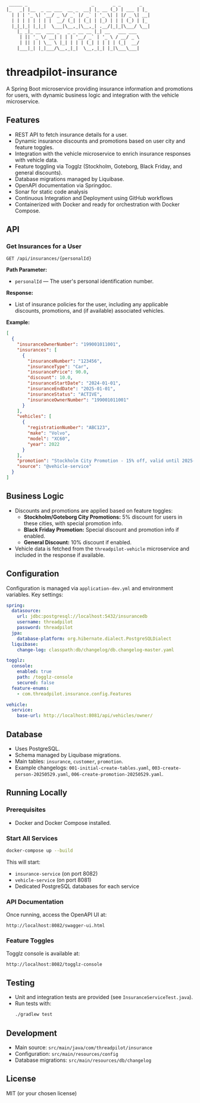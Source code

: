 ```diff
 _____ _                        _       _ _       _
|_   _| |__  _ __ ___  __ _  __| |_ __ (_) | ___ | |_
  | | | '_ \| '__/ _ \/ _` |/ _` | '_ \| | |/ _ \| __|
  | | | | | | | |  __/ (_| | (_| | |_) | | | (_) | |_
  |_|_|_| |_|_|  \___|\__,_|\__,_| .__/|_|_|\___/ \__|
    |_ _|_ __  ___ _   _ _ __ __ |_| __   ___ ___
     | || '_ \/ __| | | | '__/ _` | '_ \ / __/ _ \
     | || | | \__ \ |_| | | | (_| | | | | (_|  __/
    |___|_| |_|___/\__,_|_|  \__,_|_| |_|\___\___|
```

# threadpilot-insurance

A Spring Boot microservice providing insurance information and promotions for users, with dynamic business logic and integration with the vehicle microservice.

## Features

- REST API to fetch insurance details for a user.
- Dynamic insurance discounts and promotions based on user city and feature toggles.
- Integration with the vehicle microservice to enrich insurance responses with vehicle data.
- Feature toggling via Togglz (Stockholm, Goteborg, Black Friday, and general discounts).
- Database migrations managed by Liquibase.
- OpenAPI documentation via Springdoc.
- Sonar for static code analysis
- Continuous Integration and Deployment using GitHub workflows
- Containerized with Docker and ready for orchestration with Docker Compose.

## API

### Get Insurances for a User

```
GET /api/insurances/{personalId}
```

**Path Parameter:**
- `personalId` — The user's personal identification number.

**Response:**
- List of insurance policies for the user, including any applicable discounts, promotions, and (if available) associated vehicles.

**Example:**
```json
[
  {
    "insuranceOwnerNumber": "199001011001",
    "insurances": [
      {
        "insuranceNumber": "123456",
        "insuranceType": "Car",
        "insurancePrice": 90.0,
        "discount": 10.0,
        "insuranceStartDate": "2024-01-01",
        "insuranceEndDate": "2025-01-01",
        "insuranceStatus": "ACTIVE",
        "insuranceOwnerNumber": "199001011001"
      }
    ],
    "vehicles": [
      {
        "registrationNumber": "ABC123",
        "make": "Volvo",
        "model": "XC60",
        "year": 2022
      }
    ],
    "promotion": "Stockholm City Promotion - 15% off, valid until 2025-12-15",
    "source": "@vehicle-service"
  }
]
```

## Business Logic

- Discounts and promotions are applied based on feature toggles:
  - **Stockholm/Goteborg City Promotions:** 5% discount for users in these cities, with special promotion info.
  - **Black Friday Promotion:** Special discount and promotion info if enabled.
  - **General Discount:** 10% discount if enabled.
- Vehicle data is fetched from the `threadpilot-vehicle` microservice and included in the response if available.

## Configuration

Configuration is managed via `application-dev.yml` and environment variables. Key settings:

```yaml
spring:
  datasource:
    url: jdbc:postgresql://localhost:5432/insurancedb
    username: threadpilot
    password: threadpilot
  jpa:
    database-platform: org.hibernate.dialect.PostgreSQLDialect
  liquibase:
    change-log: classpath:db/changelog/db.changelog-master.yaml

togglz:
  console:
    enabled: true
    path: /togglz-console
    secured: false
  feature-enums:
    - com.threadpilot.insurance.config.Features

vehicle:
  service:
    base-url: http://localhost:8081/api/vehicles/owner/
```

## Database
- Uses PostgreSQL.
- Schema managed by Liquibase migrations.
- Main tables: `insurance`, `customer`, `promotion`.
- Example changelogs: `001-initial-create-tables.yaml`, `003-create-person-20250529.yaml`, `006-create-promotion-20250529.yaml`.

## Running Locally

### Prerequisites

- Docker and Docker Compose installed.

### Start All Services

```sh
docker-compose up --build
```

This will start:
- `insurance-service` (on port 8082)
- `vehicle-service` (on port 8081)
- Dedicated PostgreSQL databases for each service

### API Documentation

Once running, access the OpenAPI UI at:
```
http://localhost:8082/swagger-ui.html
```

### Feature Toggles

Togglz console is available at:
```
http://localhost:8082/togglz-console
```

## Testing

- Unit and integration tests are provided (see `InsuranceServiceTest.java`).
- Run tests with:
  ```sh
  ./gradlew test
  ```

## Development

- Main source: `src/main/java/com/threadpilot/insurance`
- Configuration: `src/main/resources/config`
- Database migrations: `src/main/resources/db/changelog`

## License

MIT (or your chosen license)

